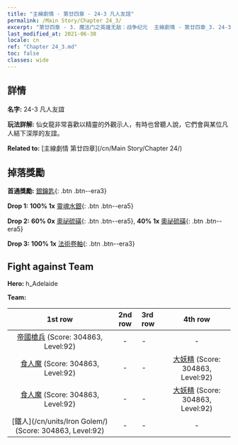 ```yaml
---
title: "主線劇情 - 第廿四章 - 24-3 凡人友誼"
permalink: /Main Story/Chapter 24_3/
excerpt: "第廿四章 - 3. 魔法门之英雄无敌：战争纪元  主線劇情 - 第廿四章_3. 24-3 凡人友誼"
last_modified_at: 2021-06-30
locale: cn
ref: "Chapter 24_3.md"
toc: false
classes: wide
---
```


## 詳情

 **名字:** 24-3 凡人友誼

 **玩法詳解:** 仙女龍非常喜歡以精靈的外觀示人，有時也曾聽人說，它們會與某位凡人結下深厚的友誼。

 **Related to:** [主線劇情 第廿四章](/cn/Main Story/Chapter 24/)

## 掉落獎勵

 **首通獎勵:** [銀鑰匙](/cn/Items/con_693/){: .btn .btn--era3}

 **Drop 1:** **100% 1x** [靈魂水銀](/cn/Items/mat_84/){: .btn .btn--era5}

 **Drop 2:** **60% 0x** [奧祕硫磺](/cn/Items/mat_78/){: .btn .btn--era5}, **40% 1x** [奧祕硫磺](/cn/Items/mat_78/){: .btn .btn--era5}

 **Drop 3:** **100% 1x** [法術卷軸](/cn/Items/con_694/){: .btn .btn--era3}


## Fight against Team
 **Hero:** h_Adelaide

 **Team:**


  | 1st row | 2nd row | 3rd row | 4th row |
  |:----:|:----:|:----|:----:|
  | [帝國槍兵](/cn/units/Pikeman/) (Score: 304863, Level:92)  | - | - | - |
  | [食人魔](/cn/units/Ogre/) (Score: 304863, Level:92)  | - | - | [大妖精](/cn/units/Gremlin/) (Score: 304863, Level:92)  |
  | [食人魔](/cn/units/Ogre/) (Score: 304863, Level:92)  | - | - | [大妖精](/cn/units/Gremlin/) (Score: 304863, Level:92)  |
  | [鐵人](/cn/units/Iron Golem/) (Score: 304863, Level:92)  | - | - | - |


